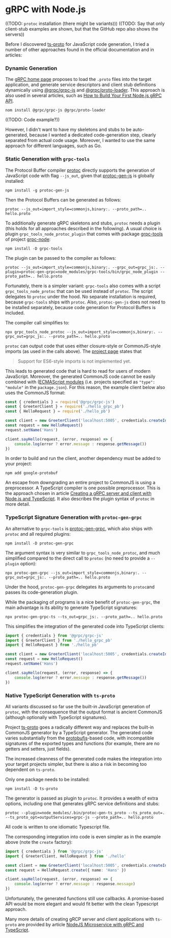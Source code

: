 # gRPC with Node.js
((TODO: `protoc` installation (there might be variants)))
((TODO: Say that only client-stub examples are shown, but that the GitHub repo also shows the servers))

Before I discovered [ts-proto](https://github.com/stephenh/ts-proto) for JavaScript code generation,
I tried a number of other approaches found in the official documentation and in articles:

### Dynamic Generation
The [gRPC home page](https://grpc.io/docs/languages/node/basics/) proposes to load the `.proto` files into the
target application, and generate service descriptors and client stub definitions dynamically using
[@grpc/grpc-js](https://www.npmjs.com/package/@grpc/grpc-js) and [@grpc/proto-loader](https://www.npmjs.com/package/@grpc/proto-loader).
This approach is also used in several articles, such as
[How to Build Your First Node.js gRPC API](https://www.trendmicro.com/en_us/devops/22/f/grpc-api-tutorial.html).

```shell
nom install @grpc/grpc-js @grpc/proto-loader
```
((TODO: Code example?))

However, I didn't want to have my skeletons and stubs to be auto-generated,
because I wanted a dedicated code-generation step, clearly separated from actual code usage.
Moreover, I wanted to use the same approach for different languages, such as Go.

### Static Generation with `grpc-tools`
The Protocol Buffer compiler [protoc](https://grpc.io/docs/protoc-installation/) directly supports the generation
of JavaScript code with flag `--js_out`, given that [protoc-gen-js](https://www.npmjs.com/package/protoc-gen-js) is globally installed:
```shell
npm install -g protoc-gen-js
```
Then the Protocol Buffers can be generated as follows:
```shell
protoc --js_out=import_style=commonjs,binary:. --proto_path=.. hello.proto
```
To additionally generate gRPC skeletons and stubs, `protoc` needs a plugin
(this holds for all approaches described in the following).
A usual choice is plugin `grpc_tools_node_protoc_plugin` that comes
with package [grpc-tools](https://www.npmjs.com/package/grpc-tools)
of project [grpc-node](https://github.com/grpc/grpc-node):
```shell
npm install -D grpc-tools
```
The plugin can be passed to the compiler as follows:
```shell
protoc --js_out=import_style=commonjs,binary:. --grpc_out=grpc_js:. --plugin=protoc-gen-grpc=node_modules/grpc-tools/bin/grpc_node_plugin --proto_path=.. hello.proto
```
Fortunately, there is a simpler variant: `grpc-tools` also comes with a script `grpc_tools_node_protoc`
that can be used instead of `protoc`. The script delegates to `protoc` under the hood.
No separate installation is required, because `grpc-tools` ships with `protoc`.
Also, `protoc-gen-js` does not need to be installed separately, because code generation for Protocol Buffers is included.

The compiler call simplifies to:
```shell
npx grpc_tools_node_protoc --js_out=import_style=commonjs,binary:. --grpc_out=grpc_js:. --proto_path=.. hello.proto 
```
`protoc` can output code that uses either closure-style or CommonJS-style imports (as used in the calls above).
The [project page](https://github.com/protocolbuffers/protobuf-javascript) states that
> Support for ES6-style imports is not implemented yet.

This leads to generated code that is hard to read for users of modern JavaScript.
Moreover, the generated CommonJS code cannot be easily combined with ([ECMAScript modules](https://nodejs.org/api/esm.html)
(i.e. projects specified as `"type": "module"` in the `package.json`).
For this reason, the example client below also uses the CommonJS format:

```javascript
const { credentials } = require('@grpc/grpc-js')
const { GreeterClient } = require('./hello_grpc_pb')
const { HelloRequest } = require('./hello_pb')

const client = new GreeterClient('localhost:5005', credentials.createInsecure())
const request = new HelloRequest()
request.setName('Hans')

client.sayHello(request, (error, response) => {
    console.log(error ? error.message : response.getMessage())
})
```
In order to build and run the client, another dependency must be added to your project:
```shell
npm add google-protobuf
```
An escape from downgrading an entire project to CommonJS is using a preprocessor. 
A TypeScript compiler is one possible preprocessor. 
This is the approach chosen in article [Creating a gRPC server and client with Node.js and TypeScript](https://medium.com/nerd-for-tech/creating-a-grpc-server-and-client-with-node-js-and-typescript-bb804829fada).
It also describes the plugin syntax of `protoc` in more detail.

### TypeScript Signature Generation with `protoc-gen-grpc`
An alternative to `grpc-tools` is [protoc-gen-grpc](https://www.npmjs.com/package/protoc-gen-grpc),
which also ships with `protoc` and all required plugins:
```shell
npm install -D protoc-gen-grpc
```
The argument syntax is very similar to `grpc_tools_node_protoc`,
and much simplified compared to the direct call to `protoc` (no need to provide a `--plugin` option): 
```shell
npx protoc-gen-grpc --js_out=import_style=commonjs,binary:. --grpc_out=grpc_js:. --proto_path=.. hello.proto
```
Under the hood, `protoc-gen-grpc` delegates its arguments to `protoc`and passes its code-generation plugin.

While the packaging of programs is a nice benefit of `protoc-gen-grpc`, the main advantage is
its ability to generate TypeScript signatures:
```shell
npx protoc-gen-grpc-ts --ts_out=grpc_js:. --proto_path=.. hello.proto
```
This simplifies the integration of the generated code into TypeScript clients:
```typescript
import { credentials } from '@grpc/grpc-js'
import { GreeterClient } from './hello_grpc_pb'
import { HelloRequest } from './hello_pb'

const client = new GreeterClient('localhost:5005', credentials.createInsecure())
const request = new HelloRequest()
request.setName('Hans')

client.sayHello(request, (error, response) => {
    console.log(error ? error.message : response.getMessage())
})
```

### Native TypeScript Generation with `ts-proto`
All variants discussed so far use the built-in JavaScript generation of `protoc`,
with the consequence that the output format is ancient CommonJS (although optionally with TypeScript signatures).

Project [ts-proto](https://github.com/stephenh/ts-proto) goes a radically different way
and replaces the built-in CommonJS generator by a TypeScript generator.
The generated code varies substantially from the [protobufjs](https://www.npmjs.com/package/protobufjs)-based code,
with incompatible signatures of the exported types and functions (for example, there are no getters and setters, just fields).

The increased cleanness of the generated code makes the integration into your target projects simpler,
but there is also a risk in becoming too dependent on `ts-proto`.

Only one package needs to be installed:
```shell
npm install -D ts-proto
```
The generator is passed as plugin to `protoc`.
It provides a wealth of extra options, including one that generates gRPC service definitions and stubs:

```shell
protoc --plugin=node_modules/.bin/protoc-gen-ts_proto --ts_proto_out=. --ts_proto_opt=outputServices=grpc-js --proto_path=.. hello.proto
```
All code is written to one idiomatic Typescript file.

The corresponding integration into code is even simpler as in the example above (note the `create` factory):
```typescript
import { credentials } from '@grpc/grpc-js'
import { GreeterClient, HelloRequest } from './hello'

const client = new GreeterClient('localhost:5005', credentials.createInsecure())
const request = HelloRequest.create({ name: 'Hans' })

client.sayHello(request, (error, response) => {
    console.log(error ? error.message : response.message)
})
```
Unfortunately, the generated functions still use callbacks.
A promise-based API would be more elegant and would fit better with the clean Typescript approach.

Many more details of creating gRCP server and client applications with `ts-proto` are provided
by article [NodeJS Microservice with gRPC and TypeScript](https://rsbh.dev/blogs/grpc-with-nodejs-typescript).
